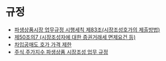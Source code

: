 # 규정
- [파생상품시장 업무규정 시행세칙 제83조(시장조성호가의 제출방법)](./detailed_rules_derivative_market.md#제83조시장조성호가의제출방법)
- [제50조의7 (시장조성자에 대한 증권거래세 면제요건 등)](./detailed_rules_tax_exemption.md#제50조의7시장조성자에대한증권거래세면제요건등)
- [차입공매도 호가 가격 제한](./rules_securities_market.md#제18조차입공매도호가의-가격제한-개정-2009128)
- [주식 주가지수 파생상품 시장조성 업무 규정](./mm_guideline.md)

